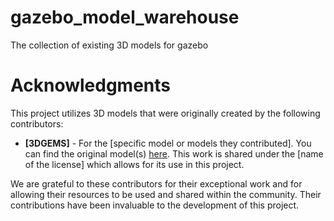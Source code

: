 # gazebo_model_warehouse
The collection of existing 3D models for gazebo

# Acknowledgments

This project utilizes 3D models that were originally created by the following contributors:

- **[3DGEMS]** - For the [specific model or models they contributed]. You can find the original model(s) [here](https://data.nvision2.eecs.yorku.ca/3DGEMS/). This work is shared under the [name of the license] which allows for its use in this project.

We are grateful to these contributors for their exceptional work and for allowing their resources to be used and shared within the community. Their contributions have been invaluable to the development of this project.
